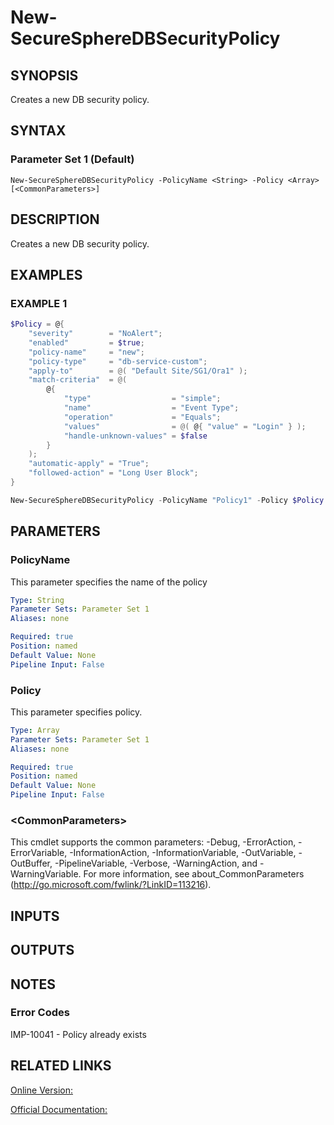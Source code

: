 ﻿# New-SecureSphereDBSecurityPolicy

## SYNOPSIS
Creates a new DB security policy.

## SYNTAX

### Parameter Set 1 (Default)
```
New-SecureSphereDBSecurityPolicy -PolicyName <String> -Policy <Array> [<CommonParameters>]
```

## DESCRIPTION
Creates a new DB security policy.

## EXAMPLES

### EXAMPLE 1

```powershell
$Policy = @{
    "severity"        = "NoAlert";
    "enabled"         = $true;
    "policy-name"     = "new";
    "policy-type"     = "db-service-custom";
    "apply-to"        = @( "Default Site/SG1/Ora1" );
    "match-criteria"  = @(
        @{
            "type"                  = "simple";
            "name"                  = "Event Type";
            "operation"             = "Equals";
            "values"                = @( @{ "value" = "Login" } );
            "handle-unknown-values" = $false
        }
    );
    "automatic-apply" = "True";
    "followed-action" = "Long User Block";
}

New-SecureSphereDBSecurityPolicy -PolicyName "Policy1" -Policy $Policy
```

## PARAMETERS

### PolicyName
This parameter specifies the name of the policy

```yaml
Type: String
Parameter Sets: Parameter Set 1
Aliases: none

Required: true
Position: named
Default Value: None
Pipeline Input: False
```

### Policy
This parameter specifies policy.

```yaml
Type: Array
Parameter Sets: Parameter Set 1
Aliases: none

Required: true
Position: named
Default Value: None
Pipeline Input: False
```

### \<CommonParameters\>
This cmdlet supports the common parameters: -Debug, -ErrorAction, -ErrorVariable, -InformationAction, -InformationVariable, -OutVariable, -OutBuffer, -PipelineVariable, -Verbose, -WarningAction, and -WarningVariable. For more information, see about_CommonParameters (http://go.microsoft.com/fwlink/?LinkID=113216).

## INPUTS

## OUTPUTS

## NOTES

### Error Codes
IMP-10041 - Policy already exists

## RELATED LINKS

[Online Version:](https://github.com/akshinmustafayev/Documentation/MD)

[Official Documentation:](https://docs.imperva.com/bundle/v13.6-api-reference-guide/page/61688.htm)



